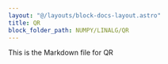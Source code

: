 ```yaml
---
layout: "@/layouts/block-docs-layout.astro"
title: QR
block_folder_path: NUMPY/LINALG/QR
---
```


This is the Markdown file for QR

